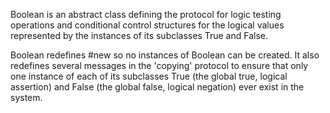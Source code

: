 Boolean is an abstract class defining the protocol for logic testing operations and conditional control structures for the logical values represented by the instances of its subclasses True and False.

Boolean redefines #new so no instances of Boolean can be created. It also redefines several messages in the 'copying' protocol to ensure that only one instance of each of its subclasses True (the global true, logical assertion) and False (the global false, logical negation) ever exist in the system.